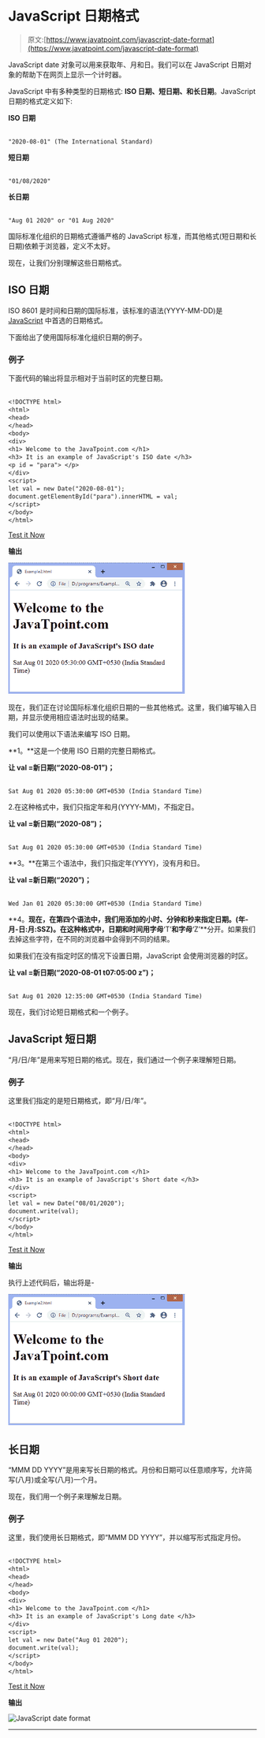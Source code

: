 # JavaScript 日期格式

> 原文:[https://www.javatpoint.com/javascript-date-format](https://www.javatpoint.com/javascript-date-format)

JavaScript date 对象可以用来获取年、月和日。我们可以在 JavaScript 日期对象的帮助下在网页上显示一个计时器。

JavaScript 中有多种类型的日期格式: **ISO 日期、短日期、**和**长日期**。JavaScript 日期的格式定义如下:

**ISO 日期**

```

"2020-08-01" (The International Standard)

```

**短日期**

```

"01/08/2020"

```

**长日期**

```

"Aug 01 2020" or "01 Aug 2020"

```

国际标准化组织的日期格式遵循严格的 JavaScript 标准，而其他格式(短日期和长日期)依赖于浏览器，定义不太好。

现在，让我们分别理解这些日期格式。

## ISO 日期

ISO 8601 是时间和日期的国际标准，该标准的语法(YYYY-MM-DD)是 [JavaScript](https://www.javatpoint.com/javascript-tutorial) 中首选的日期格式。

下面给出了使用国际标准化组织日期的例子。

### 例子

下面代码的输出将显示相对于当前时区的完整日期。

```

<!DOCTYPE html>
<html>
<head>
</head>
<body>
<div>
<h1> Welcome to the JavaTpoint.com </h1>
<h3> It is an example of JavaScript's ISO date </h3>
<p id = "para"> </p>
</div>
<script>
let val = new Date("2020-08-01");
document.getElementById("para").innerHTML = val;
</script>
</body>
</html>

```

[Test it Now](https://www.javatpoint.com/oprweb/test.jsp?filename=javascript-date-format1)

**输出**

![JavaScript date format](img/9a3b918580220dc1fa88ca07647058d9.png)

现在，我们正在讨论国际标准化组织日期的一些其他格式。这里，我们编写输入日期，并显示使用相应语法时出现的结果。

我们可以使用以下语法来编写 ISO 日期。

**1。**这是一个使用 ISO 日期的完整日期格式。

**让 val =新日期(“2020-08-01”)；**

```

Sat Aug 01 2020 05:30:00 GMT+0530 (India Standard Time)

```

2.在这种格式中，我们只指定年和月(YYYY-MM)，不指定日。

**让 val =新日期(“2020-08”)；**

```

Sat Aug 01 2020 05:30:00 GMT+0530 (India Standard Time)

```

**3。**在第三个语法中，我们只指定年(YYYY)，没有月和日。

**让 val =新日期(“2020”)；**

```

Wed Jan 01 2020 05:30:00 GMT+0530 (India Standard Time)

```

**4。**现在，在第四个语法中，我们用添加的小时、分钟和秒来指定日期。(年-月-日:月:SSZ)。在这种格式中，日期和时间用字母**‘T’**和字母**‘Z’**分开。如果我们去掉这些字符，在不同的浏览器中会得到不同的结果。

如果我们在没有指定时区的情况下设置日期，JavaScript 会使用浏览器的时区。

**让 val =新日期(“2020-08-01 t07:05:00 z”)；**

```

Sat Aug 01 2020 12:35:00 GMT+0530 (India Standard Time)

```

现在，我们讨论短日期格式和一个例子。

## JavaScript 短日期

“月/日/年”是用来写短日期的格式。现在，我们通过一个例子来理解短日期。

### 例子

这里我们指定的是短日期格式，即“月/日/年”。

```

<!DOCTYPE html>
<html>
<head>
</head>
<body>
<div>
<h1> Welcome to the JavaTpoint.com </h1>
<h3> It is an example of JavaScript's Short date </h3>
</div>
<script>
let val = new Date("08/01/2020");
document.write(val);
</script>
</body>
</html>

```

[Test it Now](https://www.javatpoint.com/oprweb/test.jsp?filename=javascript-date-format2)

**输出**

执行上述代码后，输出将是-

![JavaScript date format](img/00ed30486d6865004c811f32bda1d101.png)

## 长日期

“MMM DD YYYY”是用来写长日期的格式。月份和日期可以任意顺序写，允许简写(八月)或全写(八月)一个月。

现在，我们用一个例子来理解龙日期。

### 例子

这里，我们使用长日期格式，即“MMM DD YYYY”，并以缩写形式指定月份。

```

<!DOCTYPE html>
<html>
<head>
</head>
<body>
<div>
<h1> Welcome to the JavaTpoint.com </h1>
<h3> It is an example of JavaScript's Long date </h3>
</div>
<script>
let val = new Date("Aug 01 2020");
document.write(val);
</script>
</body>
</html>

```

[Test it Now](https://www.javatpoint.com/oprweb/test.jsp?filename=javascript-date-format3)

**输出**

![JavaScript date format](img/8cf4bd487d9e098ecdc4df6ecc706291.png)

* * *